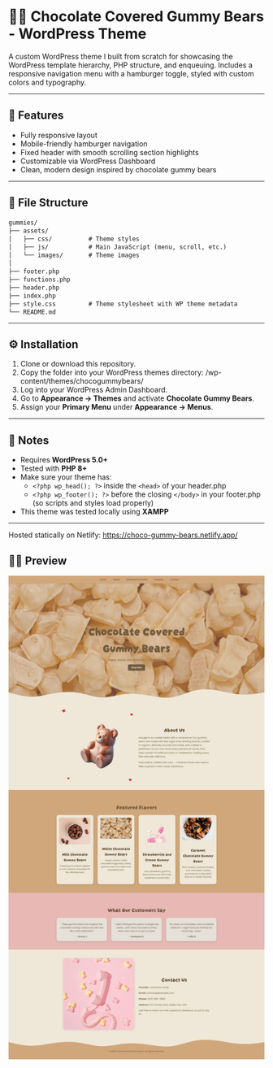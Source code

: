 # 🍫🐻 Chocolate Covered Gummy Bears - WordPress Theme

A custom WordPress theme I built from scratch for showcasing the WordPress template hierarchy, PHP structure, and enqueuing.
Includes a responsive navigation menu with a hamburger toggle, styled with custom colors and typography.

---

## 🚀 Features
- Fully responsive layout
- Mobile-friendly hamburger navigation
- Fixed header with smooth scrolling section highlights
- Customizable via WordPress Dashboard
- Clean, modern design inspired by chocolate gummy bears

---

## 📂 File Structure
```
gummies/
├── assets/
│   ├── css/          # Theme styles
│   ├── js/           # Main JavaScript (menu, scroll, etc.)
│   └── images/       # Theme images
│
├── footer.php
├── functions.php
├── header.php
├── index.php
├── style.css         # Theme stylesheet with WP theme metadata
└── README.md
```

---

## ⚙️ Installation
1. Clone or download this repository.
2. Copy the folder into your WordPress themes directory: /wp-content/themes/chocogummybears/
3. Log into your WordPress Admin Dashboard.
4. Go to **Appearance → Themes** and activate **Chocolate Gummy Bears**.
5. Assign your **Primary Menu** under **Appearance → Menus**.

---

## 📝 Notes
- Requires **WordPress 5.0+**
- Tested with **PHP 8+**
- Make sure your theme has:
  - `<?php wp_head(); ?>` inside the `<head>` of your header.php
  - `<?php wp_footer(); ?>` before the closing `</body>` in your footer.php  
  (so scripts and styles load properly)
- This theme was tested locally using **XAMPP**

---

Hosted statically on Netlify:
https://choco-gummy-bears.netlify.app/

## 👀🩷 Preview
![Theme Screenshot](assets/images/preview-localhost-chocolate-gummy-bears-2025-09-07.png)
